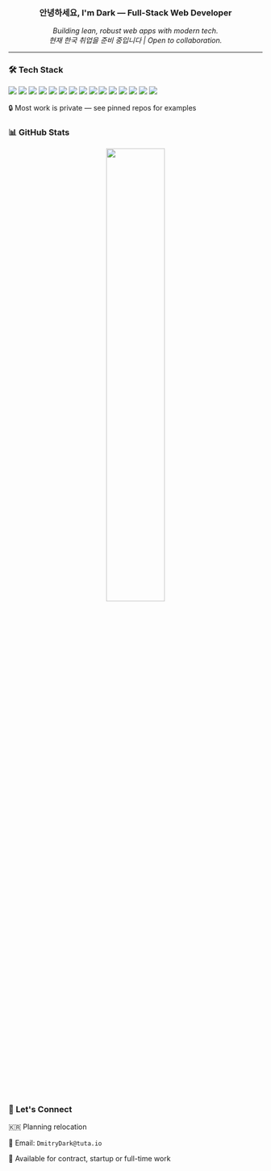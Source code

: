 <h3 align="center">안녕하세요, I'm Dark — Full-Stack Web Developer</h3>

<p align="center">
  <em>Building lean, robust web apps with modern tech.</em><br>
  <em>현재 한국 취업을 준비 중입니다 | Open to collaboration.</em>
</p>

---

### 🛠 Tech Stack

<p> <img src="https://img.shields.io/badge/Python-3776AB?logo=python&logoColor=fff" /> <img src="https://img.shields.io/badge/FastAPI-009688?logo=fastapi&logoColor=fff" /> <img src="https://img.shields.io/badge/PHP-777BB4?logo=php&logoColor=fff" /> <img src="https://img.shields.io/badge/Laravel-FF2D20?logo=laravel&logoColor=fff" /> <img src="https://img.shields.io/badge/PostgreSQL-4169E1?logo=postgresql&logoColor=fff" /> <img src="https://img.shields.io/badge/React-61DAFB?logo=react&logoColor=000" /> <img src="https://img.shields.io/badge/TailwindCSS-06B6D4?logo=tailwindcss&logoColor=fff" /> <img src="https://img.shields.io/badge/TypeScript-3178C6?logo=typescript&logoColor=fff" /> <img src="https://img.shields.io/badge/Docker-2496ED?logo=docker&logoColor=fff" /> <img src="https://img.shields.io/badge/Nginx-009639?logo=nginx&logoColor=fff" /> <img src="https://img.shields.io/badge/Git-F05032?logo=git&logoColor=fff" /> <img src="https://img.shields.io/badge/CI%2FCD-000000?logo=githubactions&logoColor=fff" /> <img src="https://img.shields.io/badge/JavaScript-F7DF1E?logo=javascript&logoColor=fff" /> <img src="https://img.shields.io/badge/Node.js-5FA04E?logo=nodedotjs&logoColor=fff" /> <img src="https://img.shields.io/badge/Vue.js-4FC08D?logo=vuedotjs&logoColor=fff" /></p>


🔒 Most work is private — see pinned repos for examples

### 📊 GitHub Stats
<p align="center"> <img src="https://github-readme-stats.vercel.app/api/top-langs/?username=psychosomat&layout=compact&theme=tokyonight" width="48%" /> </p>

### 🤝 Let's Connect
🇰🇷 Planning relocation


📧 Email: `DmitryDark@tuta.io`

💼 Available for contract, startup or full-time work
